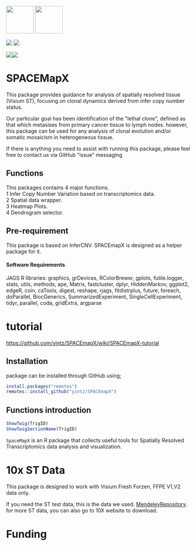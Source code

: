 <img src="https://www.nds.ox.ac.uk/images/logos/secondary-logo" height="75" /> <img src="https://www.nds.ox.ac.uk/images/logos/primary-logo" height="75"/> 

<a href="https://twitter.com/intent/follow?screen_name=Wien_Yin">
<img src="https://img.shields.io/twitter/follow/Wien_Yin?style=social&logo=X",alt="follow on Twitter"></a>
<a href="https://twitter.com/intent/follow?screen_name=OxPCaBiol">
<img src="https://img.shields.io/twitter/follow/OxPCaBiol?style=social&logo=X",alt="follow on Twitter"></a>

[![](https://img.shields.io/badge/SPACEmapX-version0.99-blue.svg)](https://github.com/yintz/SPACEmapX/releases)[![](https://img.shields.io/github/last-commit/yintz/SPACEmapX.svg)](https://github.com/yintz/SPACEmapX/commits/main)


# SPACEMapX
This package provides guidance for analysis of spatially resolved tissue (Visium ST), focusing on clonal dynamics derived from infer copy number status.

Our particular goal has been identification of the "lethal clone", defined as that which metasises from primary cancer tissue to lymph nodes. however, this package can be used for any analysis of clonal evolution and/or somatic mosaicism in heterogeneous tissue.  

If there is anything you need to assist with running this package, please feel free to contact us via GitHub "issue" messaging

## Functions

This packages contains 4 major functions.  
1 Infer Copy Number Variation based on transcriptomics data.  
2 Spatial data wrapper.  
3 Heatmap Plots.  
4 Dendrogram selector.  


## Pre-requirement
This package is based on InferCNV. SPACEmapX is designed as a helper package for it.


#### Software Requirements
JAGS
R libraries: 
graphics, grDevices, RColorBrewer, gplots, futile.logger, stats, utils, methods, ape, Matrix, fastcluster, dplyr, HiddenMarkov, ggplot2, edgeR, coin, caTools, digest, reshape, rjags, fitdistrplus, future, foreach, doParallel, BiocGenerics, SummarizedExperiment, SingleCellExperiment, tidyr, parallel, coda, gridExtra, argparse


# tutorial 
https://github.com/yintz/SPACEmapX/wiki/SPACEmapX-tutorial


## Installation
package can be installed through GitHub using;
``` r
install.packages("remotes")
remotes::install_github("yintz/SPACEmapX")
```

## Functions introduction 
``` r
ShowTwig(TrigID)
ShowTwigSectionName(TrigID)
```



`SpaceMapX` is an R package that collects useful tools for Spatially Resolved Transcriptomics data analysis and visualization.


# 10x ST Data

This package is designed to work with Visium Fresh Forzen, FFPE V1,V2 data only.

If you need the ST test data, this is the data we used. 
[MendeleyRepository](https://data.mendeley.com/v1/datasets/svw96g68dv/draft?a=3f263217-2bd3-4a3c-8125-8c517c3a9e29).
for more ST data, you can also go to 10X website to download.


# Funding 
